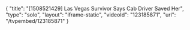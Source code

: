 {
    "title": "[1508521429] Las Vegas Survivor Says Cab Driver Saved Her",
    "type": "solo",
    "layout": "iframe-static",
    "videoId": "123185871",
    "url": "\/tvpembed\/123185871"
}